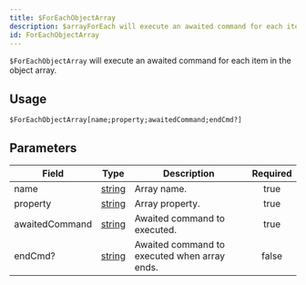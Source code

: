 ```yaml
---
title: $ForEachObjectArray
description: $arrayForEach will execute an awaited command for each item in the object array.
id: ForEachObjectArray
---
```


`$ForEachObjectArray` will execute an awaited command for each item in the object array.

## Usage

```aoi
$ForEachObjectArray[name;property;awaitedCommand;endCmd?]
```

## Parameters

| Field          | Type                                                                                              | Description                                               | Required |
| -------------- | ------------------------------------------------------------------------------------------------- | --------------------------------------------------------- | :------: |
| name           | [string](https://developer.mozilla.org/en-US/docs/Web/JavaScript/Reference/Global_Objects/String) | Array name.                                               |   true   |
| property       | [string](https://developer.mozilla.org/en-US/docs/Web/JavaScript/Reference/Global_Objects/String) | Array property.                                           |   true   |
| awaitedCommand | [string](https://developer.mozilla.org/en-US/docs/Web/JavaScript/Reference/Global_Objects/String) | Awaited command to executed.                              |   true   |
| endCmd?        | [string](https://developer.mozilla.org/en-US/docs/Web/JavaScript/Reference/Global_Objects/String) | Awaited command to executed when array ends.              |   false  |
